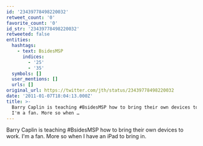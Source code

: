 ```yaml
---
id: '23439778498220032'
retweet_count: '0'
favorite_count: '0'
id_str: '23439778498220032'
retweeted: false
entities:
  hashtags:
    - text: BsidesMSP
      indices:
        - '25'
        - '35'
  symbols: []
  user_mentions: []
  urls: []
original_url: https://twitter.com/jth/status/23439778498220032
date: '2011-01-07T18:04:13.000Z'
title: >-
  Barry Caplin is teaching #BsidesMSP how to bring their own devices to work.
  I'm a fan. More so when …
---
```


Barry Caplin is teaching #BsidesMSP how to bring their own devices to work. I'm a fan. More so when I have an iPad to bring in.